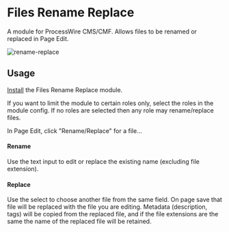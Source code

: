 # Files Rename Replace

A module for ProcessWire CMS/CMF. Allows files to be renamed or replaced in Page Edit.

![rename-replace](https://user-images.githubusercontent.com/1538852/38715692-c5a6dd0c-3f30-11e8-842a-8097b27263ef.gif)

## Usage

[Install](http://modules.processwire.com/install-uninstall/) the Files Rename Replace module.

If you want to limit the module to certain roles only, select the roles in the module config. If no roles are selected then any role may rename/replace files.

In Page Edit, click "Rename/Replace" for a file...

#### Rename

Use the text input to edit or replace the existing name (excluding file extension).

#### Replace

Use the select to choose another file from the same field. On page save that file will be replaced with the file you are editing. Metadata (description, tags) will be copied from the replaced file, and if the file extensions are the same the name of the replaced file will be retained.